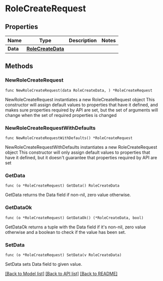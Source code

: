 # RoleCreateRequest

## Properties

Name | Type | Description | Notes
------------ | ------------- | ------------- | -------------
**Data** | [**RoleCreateData**](RoleCreateData.md) |  | 

## Methods

### NewRoleCreateRequest

`func NewRoleCreateRequest(data RoleCreateData, ) *RoleCreateRequest`

NewRoleCreateRequest instantiates a new RoleCreateRequest object
This constructor will assign default values to properties that have it defined,
and makes sure properties required by API are set, but the set of arguments
will change when the set of required properties is changed

### NewRoleCreateRequestWithDefaults

`func NewRoleCreateRequestWithDefaults() *RoleCreateRequest`

NewRoleCreateRequestWithDefaults instantiates a new RoleCreateRequest object
This constructor will only assign default values to properties that have it defined,
but it doesn't guarantee that properties required by API are set

### GetData

`func (o *RoleCreateRequest) GetData() RoleCreateData`

GetData returns the Data field if non-nil, zero value otherwise.

### GetDataOk

`func (o *RoleCreateRequest) GetDataOk() (*RoleCreateData, bool)`

GetDataOk returns a tuple with the Data field if it's non-nil, zero value otherwise
and a boolean to check if the value has been set.

### SetData

`func (o *RoleCreateRequest) SetData(v RoleCreateData)`

SetData sets Data field to given value.



[[Back to Model list]](../README.md#documentation-for-models) [[Back to API list]](../README.md#documentation-for-api-endpoints) [[Back to README]](../README.md)


